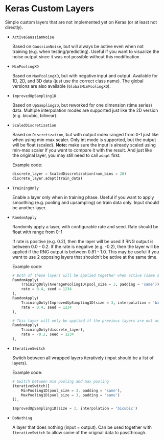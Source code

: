 # Keras Custom Layers
Simple custom layers that are not implemented yet on Keras (or at least not directly).

- `ActiveGaussianNoise`

    Based on `GaussianNoise`, but will always be active even when not training (e.g. when testing/predicting). Useful if you want to visualize the noise output since it was not possible without this modification.

- `MinPoolingXD`

    Based on `MaxPoolingXD`, but with negative input and output. Available for 1D, 2D, and 3D data (just use the correct class name). The global versions are also available (`GlobalMinPoolingXD`).

- `ImprovedUpSampling1D`

    Based on `UpSampling2D`, but reworked for one dimension (time series) data. Multiple interpolation modes are supported just like the 2D version (e.g. bicubic, bilinear).

- `ScaledDiscretization`

    Based on `Discretization`, but with output index ranged from 0-1 just like when using min-max scaler. Only int mode is supported, but the output will be float (scaled). **Note:** make sure the input is already scaled using min-max scaler if you want to compare it with the result. And just like the original layer, you may still need to call `adapt` first.

    Example code:
    ``` python
    discrete_layer = ScaledDiscretization(num_bins = 20)
    discrete_layer.adapt(train_data)
    ```

- `TrainingOnly`

    Enable a layer only when in training phase. Useful if you want to apply smoothing (e.g. pooling and upsampling) on train data only. Input should be another layer.

- `RandomApply`

    Randomly apply a layer, with configurable rate and seed. Rate should be float with range from 0-1
    
    If rate is positive (e.g. 0.2), then the layer will be used if RNG output is between 0.0 - 0.2. If the rate is negative (e.g. -0.2), then the layer will be applied if the RNG output is between 0.81 - 1.0. This may be useful if you want to use 2 opposing layers that shouldn't be active at the same time.

    Example code:
    ``` python
    # Both of these layers will be applied together when active (same seed)
    RandomApply(
        TrainingOnly(AveragePooling1D(pool_size = 3, padding = 'same')),
        rate = 0.4, seed = 1234
    ),
    RandomApply(
        TrainingOnly(ImprovedUpSampling1D(size = 3, interpolation = 'bicubic')),
        rate = 0.4, seed = 1234
    ),

    # This layer will only be applied if the previous layers are not active
    RandomApply(
        TrainingOnly(discrete_layer),
        rate = -0.2, seed = 1234
    ),
    ```

- `IterativeSwitch`

    Switch between all wrapped layers iteratively (input should be a list of layers).

    Example code:
    ``` python
    # Switch between min pooling and max pooling
    IterativeSwitch([
        MinPooling1D(pool_size = 3, padding = 'same'),
        MaxPooling1D(pool_size = 3, padding = 'same')
    ]),

    ImprovedUpSampling1D(size = 3, interpolation = 'bicubic')
    ```

- `DoNothing`

    A layer that does nothing (input = output). Can be used together with `IterativeSwitch` to allow some of the original data to passthrough.